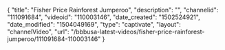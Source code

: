 {
    "title": "Fisher Price Rainforest Jumperoo",
    "description": "",
    "channelid": "111091684",
    "videoid": "110003146",
    "date_created": "1502524921",
    "date_modified": "1504049169",
    "type": "captivate",
    "layout": "channelVideo",
    "url": "\/bbbusa-latest-videos\/fisher-price-rainforest-jumperoo\/111091684-110003146"
}